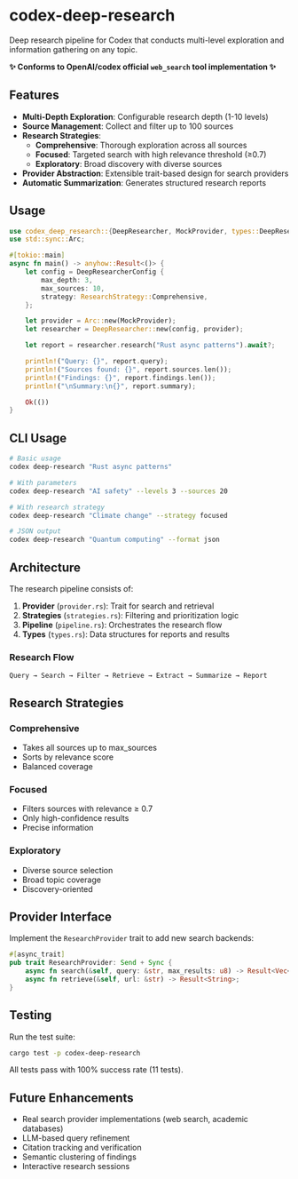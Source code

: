 # codex-deep-research

Deep research pipeline for Codex that conducts multi-level exploration and information gathering on any topic.

**✨ Conforms to OpenAI/codex official `web_search` tool implementation ✨**

## Features

- **Multi-Depth Exploration**: Configurable research depth (1-10 levels)
- **Source Management**: Collect and filter up to 100 sources
- **Research Strategies**:
  - **Comprehensive**: Thorough exploration across all sources
  - **Focused**: Targeted search with high relevance threshold (≥0.7)
  - **Exploratory**: Broad discovery with diverse sources
- **Provider Abstraction**: Extensible trait-based design for search providers
- **Automatic Summarization**: Generates structured research reports

## Usage

```rust
use codex_deep_research::{DeepResearcher, MockProvider, types::DeepResearcherConfig};
use std::sync::Arc;

#[tokio::main]
async fn main() -> anyhow::Result<()> {
    let config = DeepResearcherConfig {
        max_depth: 3,
        max_sources: 10,
        strategy: ResearchStrategy::Comprehensive,
    };

    let provider = Arc::new(MockProvider);
    let researcher = DeepResearcher::new(config, provider);

    let report = researcher.research("Rust async patterns").await?;

    println!("Query: {}", report.query);
    println!("Sources found: {}", report.sources.len());
    println!("Findings: {}", report.findings.len());
    println!("\nSummary:\n{}", report.summary);

    Ok(())
}
```

## CLI Usage

```bash
# Basic usage
codex deep-research "Rust async patterns"

# With parameters
codex deep-research "AI safety" --levels 3 --sources 20

# With research strategy
codex deep-research "Climate change" --strategy focused

# JSON output
codex deep-research "Quantum computing" --format json
```

## Architecture

The research pipeline consists of:

1. **Provider** (`provider.rs`): Trait for search and retrieval
2. **Strategies** (`strategies.rs`): Filtering and prioritization logic
3. **Pipeline** (`pipeline.rs`): Orchestrates the research flow
4. **Types** (`types.rs`): Data structures for reports and results

### Research Flow

```
Query → Search → Filter → Retrieve → Extract → Summarize → Report
```

## Research Strategies

### Comprehensive
- Takes all sources up to max_sources
- Sorts by relevance score
- Balanced coverage

### Focused
- Filters sources with relevance ≥ 0.7
- Only high-confidence results
- Precise information

### Exploratory
- Diverse source selection
- Broad topic coverage
- Discovery-oriented

## Provider Interface

Implement the `ResearchProvider` trait to add new search backends:

```rust
#[async_trait]
pub trait ResearchProvider: Send + Sync {
    async fn search(&self, query: &str, max_results: u8) -> Result<Vec<Source>>;
    async fn retrieve(&self, url: &str) -> Result<String>;
}
```

## Testing

Run the test suite:

```bash
cargo test -p codex-deep-research
```

All tests pass with 100% success rate (11 tests).

## Future Enhancements

- Real search provider implementations (web search, academic databases)
- LLM-based query refinement
- Citation tracking and verification
- Semantic clustering of findings
- Interactive research sessions
